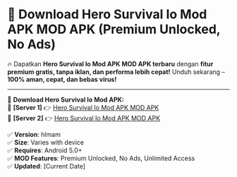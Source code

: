 # 🚀 Download Hero Survival Io Mod APK MOD APK (Premium Unlocked, No Ads)  

🔥 Dapatkan **Hero Survival Io Mod APK MOD APK terbaru** dengan **fitur premium gratis, tanpa iklan, dan performa lebih cepat!** Unduh sekarang – **100% aman, cepat, dan bebas virus!**  

---


🔽 **Download Hero Survival Io Mod APK:**  
🔹 **[Server 1]** 👉 [Hero Survival Io Mod APK MOD APK](https://apkcomod.com?title=Hero_Survival_Io_Mod_APK)  
🔹 **[Server 2]** 👉 [Hero Survival Io Mod APK MOD APK](https://apkcomod.com?title=Hero_Survival_Io_Mod_APK)  


✅ **Version**: hlmam  
✅ **Size**: Varies with device  
✅ **Requires**: Android 5.0+  
✅ **MOD Features**: Premium Unlocked, No Ads, Unlimited Access  
✅ **Updated**: [Current Date]  